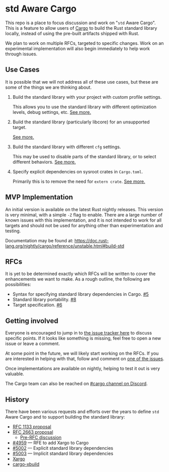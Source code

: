 # std Aware Cargo

This repo is a place to focus discussion and work on "`std` Aware Cargo". This
is a feature to allow users of [Cargo](https://github.com/rust-lang/cargo/) to
build the Rust standard library locally, instead of using the pre-built
artifacts shipped with Rust.

We plan to work on multiple RFCs, targeted to specific changes. Work on an
experimental implementation will also begin immediately to help work through
issues.

## Use Cases

It is possible that we will not address all of these use cases, but these are
some of the things we are thinking about.

1. Build the standard library with your project with custom profile settings.

   This allows you to use the standard library with different optimization
   levels, debug settings, etc. [See more.](https://github.com/rust-lang/wg-cargo-std-aware/issues/2)

2. Build the standard library (particularly libcore) for an unsupported
   target.

   [See more.](https://github.com/rust-lang/wg-cargo-std-aware/issues/3)

3. Build the standard library with different `cfg` settings.

   This may be used to disable parts of the standard library, or to select
   different behaviors. [See more.](https://github.com/rust-lang/wg-cargo-std-aware/issues/4)

4. Specify explicit dependencies on sysroot crates in `Cargo.toml`.

   Primarily this is to remove the need for `extern crate`. [See
   more.](https://github.com/rust-lang/wg-cargo-std-aware/issues/5)

## MVP Implementation

An initial version is available on the latest Rust nightly releases. This
version is very minimal, with a simple `-Z` flag to enable. There are a large
number of known issues with this implementation, and it is not intended to
work for all targets and should not be used for anything other than
experimentation and testing.

Documentation may be found at: https://doc.rust-lang.org/nightly/cargo/reference/unstable.html#build-std

## RFCs

It is yet to be determined exactly which RFCs will be written to cover the
enhancements we want to make. As a rough outline, the following are
possibilities:

- Syntax for specifying standard library dependencies in Cargo. [#5](https://github.com/rust-lang/wg-cargo-std-aware/issues/5)
- Standard library portability. [#8](https://github.com/rust-lang/wg-cargo-std-aware/issues/8)
- Target specification. [#6](https://github.com/rust-lang/wg-cargo-std-aware/issues/6)

## Getting involved

Everyone is encouraged to jump in to [the issue tracker
here](https://github.com/rust-lang/wg-cargo-std-aware/issues/) to discuss
specific points. If it looks like something is missing, feel free to open a
new issue or leave a comment.

At some point in the future, we will likely start working on the RFCs. If you
are interested in helping with that, follow and comment on [one of the
issues](https://github.com/rust-lang/wg-cargo-std-aware/issues?q=is%3Aopen+is%3Aissue+label%3ARFC).

Once implementations are available on nightly, helping to test it out is very
valuable.

The Cargo team can also be reached on [#cargo channel on
Discord](https://discord.gg/rust-lang).

## History

There have been various requests and efforts over the years to define `std`
Aware Cargo and to support building the standard library:

- [RFC 1133 proposal](https://github.com/rust-lang/rfcs/pull/1133)
- [RFC 2663 proposal](https://github.com/rust-lang/rfcs/pull/2663)
    - [Pre-RFC discussion](https://github.com/jamesmunns/rfcs/pull/1)
- [#4959](https://github.com/rust-lang/cargo/issues/4959) — RFE to add Xargo to Cargo
- [#5002](https://github.com/rust-lang/cargo/issues/5002) — Explicit standard
  library dependencies
- [#5003](https://github.com/rust-lang/cargo/issues/5003) — Implicit standard
  library dependencies
- [Xargo](https://github.com/japaric/xargo)
- [cargo-xbuild](https://github.com/rust-osdev/cargo-xbuild)
